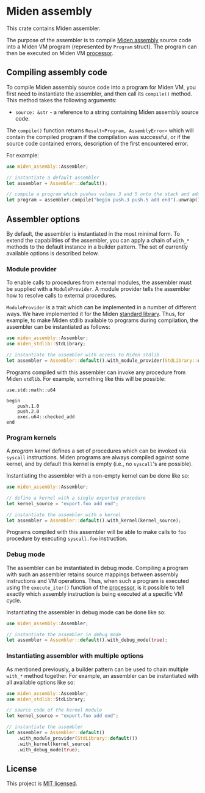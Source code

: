 # Miden assembly
This crate contains Miden assembler.

The purpose of the assembler is to compile [Miden assembly](https://0xpolygonmiden.github.io/miden-vm/user_docs/assembly/main.html) source code into a Miden VM program (represented by `Program` struct). The program can then be executed on Miden VM [processor](../processor).

## Compiling assembly code
To compile Miden assembly source code into a program for Miden VM, you first need to instantiate the assembler, and then call its `compile()` method. This method takes the following arguments:

* `source: &str` - a reference to a string containing Miden assembly source code.

The `compile()` function returns `Result<Program, AssemblyError>` which will contain the compiled program if the compilation was successful, or if the source code contained errors, description of the first encountered error.

For example:
```Rust
use miden_assembly::Assembler;

// instantiate a default assembler
let assembler = Assembler::default();

// compile a program which pushes values 3 and 5 onto the stack and adds them
let program = assembler.compile("begin push.3 push.5 add end").unwrap();
```

## Assembler options
By default, the assembler is instantiated in the most minimal form. To extend the capabilities of the assembler, you can apply a chain of `with_*` methods to the default instance in a builder pattern. The set of currently available options is described below.

### Module provider
To enable calls to procedures from external modules, the assembler must be supplied with a `ModuleProvider`. A module provider tells the assembler how to resolve calls to external procedures.

`ModuleProvider` is a trait which can be implemented in a number of different ways. We have implemented it for the Miden [standard library](../stdlib). Thus, for example, to make Miden stdlib available to programs during compilation, the assembler can be instantiated as follows:

```Rust
use miden_assembly::Assembler;
use miden_stdlib::StdLibrary;

// instantiate the assembler with access to Miden stdlib
let assembler = Assembler::default().with_module_provider(StdLibrary::default());
```
Programs compiled with this assembler can invoke any procedure from Miden `stdlib`. For example, something like this will be possible:
```
use.std::math::u64

begin
    push.1.0
    push.2.0
    exec.u64::checked_add
end
```

### Program kernels
A *program kernel* defines a set of procedures which can be invoked via `syscall` instructions. Miden programs are always compiled against some kernel, and by default this kernel is empty (i.e., no `syscall`'s are possible).

Instantiating the assembler with a non-empty kernel can be done like so:
```Rust
use miden_assembly::Assembler;

// define a kernel with a single exported procedure
let kernel_source = "export.foo add end";

// instantiate the assembler with a kernel
let assembler = Assembler::default().with_kernel(kernel_source);
```

Programs compiled with this assembler will be able to make calls to `foo` procedure by executing `syscall.foo` instruction.

### Debug mode
The assembler can be instantiated in debug mode. Compiling a program with such an assembler retains source mappings between assembly instructions and VM operations. Thus, when such a program is executed using the `execute_iter()` function of the [processor](../processor), is it possible to tell exactly which assembly instruction is being executed at a specific VM cycle.

Instantiating the assembler in debug mode can be done like so:
```Rust
use miden_assembly::Assembler;

// instantiate the assembler in debug mode
let assembler = Assembler::default().with_debug_mode(true);
```

### Instantiating assembler with multiple options
As mentioned previously, a builder pattern can be used to chain multiple `with_*` method together. For example, an assembler can be instantiated with all available options like so:

```Rust
use miden_assembly::Assembler;
use miden_stdlib::StdLibrary;

// source code of the kernel module
let kernel_source = "export.foo add end";

// instantiate the assembler
let assembler = Assembler::default()
    .with_module_provider(StdLibrary::default())
    .with_kernel(kernel_source)
    .with_debug_mode(true);
```

## License
This project is [MIT licensed](../LICENSE).
